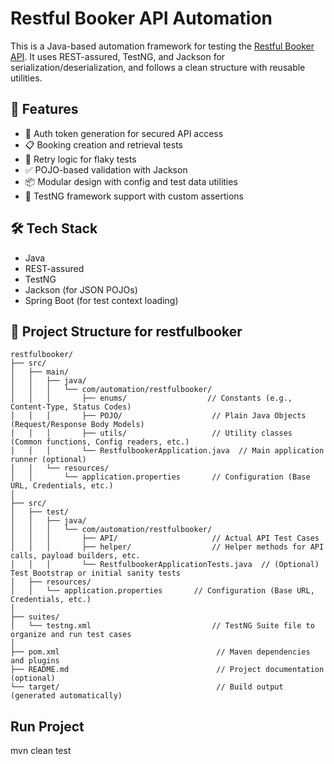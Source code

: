# Restful Booker API Automation

This is a Java-based automation framework for testing the [Restful Booker API](https://restful-booker.herokuapp.com/). 
It uses REST-assured, TestNG, and Jackson for serialization/deserialization, and follows a clean structure with reusable utilities.
## 📌 Features

- 🔐 Auth token generation for secured API access
- 📋 Booking creation and retrieval tests
- 🔁 Retry logic for flaky tests
- ✅ POJO-based validation with Jackson
- 📦 Modular design with config and test data utilities
- 🧪 TestNG framework support with custom assertions

## 🛠️ Tech Stack

- Java
- REST-assured
- TestNG 
- Jackson (for JSON POJOs)
- Spring Boot (for test context loading)

## 📂 Project Structure for restfulbooker
```
restfulbooker/
├── src/
│   ├── main/
│   │   ├── java/
│   │   │   └── com/automation/restfulbooker/
│   │   │       ├── enums/                  // Constants (e.g., Content-Type, Status Codes)
│   │   │       ├── POJO/                    // Plain Java Objects (Request/Response Body Models)
│   │   │       ├── utils/                   // Utility classes (Common functions, Config readers, etc.)
│   │   │       └── RestfulbookerApplication.java  // Main application runner (optional)
│   │   └── resources/
│   │       └── application.properties       // Configuration (Base URL, Credentials, etc.)
│
├── src/
│   ├── test/
│   │   ├── java/
│   │   │   └── com/automation/restfulbooker/
│   │   │       ├── API/                     // Actual API Test Cases
│   │   │       ├── helper/                  // Helper methods for API calls, payload builders, etc.
│   │   │       └── RestfulbookerApplicationTests.java  // (Optional) Test Bootstrap or initial sanity tests
│   ├── resources/
│   │   └── application.properties       // Configuration (Base URL, Credentials, etc.)
│
├── suites/
│   └── testng.xml                           // TestNG Suite file to organize and run test cases
│
├── pom.xml                                   // Maven dependencies and plugins
├── README.md                                 // Project documentation (optional)
└── target/                                   // Build output (generated automatically)
```


## Run Project 
mvn clean test


